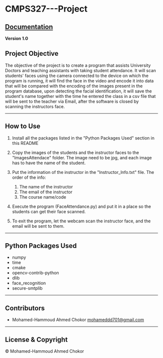 # CMPS327---Project

## [Documentation](./CMPS327%20-%20Project%20Report%20(Face%20Attendance)%20-%20Mohamed%20Hammoud%20Ahmed%20Chokor.docx)

**Version 1.0**

## Project Objective

The objective of the project is to create a program that assists University Doctors and teaching assistants with taking student attendance. It will scan students' faces using the camera connected to the device on which the program is running, it will find the face in the video and encode it into data that will be compared with the encoding of the images present in the program database, upon detecting the facial identification, it will save the student's name together with the time he entered the class in a csv file that will be sent to the teacher via Email, after the software is closed by scanning the instructors face.

---

## How to Use

1. Install all the packages listed in the "Python Packages Used" section in this README

2. Copy the images of the students and the instructor faces to the "ImagesAttendace" folder. The image need to be jpg, and each image has to have the name of the student.

3. Put the information of the instructor in the "Instructor_Info.txt" file.
    The order of the info:
    1. The name of the instructor
    2. The email of the instructor
    3. The course name/code

4. Execute the program (FaceAttendance.py) and put it in a place so the students can get their face scanned.

5. To exit the program, let the webcam scan the instructor face, and the email will be sent to them.

---

## Python Packages Used

- numpy
- time
- cmake
- opencv-contrib-python
- dlib
- face_recognition
- secure-smtplib

---

## Contributors

- Mohamed-Hammoud Ahmed Chokor <mohameddd701@gmail.com>

---

## License & Copyright

© Mohamed-Hammoud Ahmed Chokor